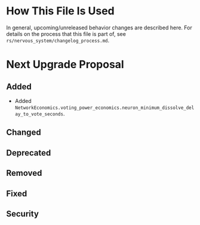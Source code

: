 # How This File Is Used

In general, upcoming/unreleased behavior changes are described here. For details
on the process that this file is part of, see
`rs/nervous_system/changelog_process.md`.


# Next Upgrade Proposal

## Added

* Added `NetworkEconomics.voting_power_economics.neuron_minimum_dissolve_delay_to_vote_seconds`.

## Changed

## Deprecated

## Removed

## Fixed

## Security
